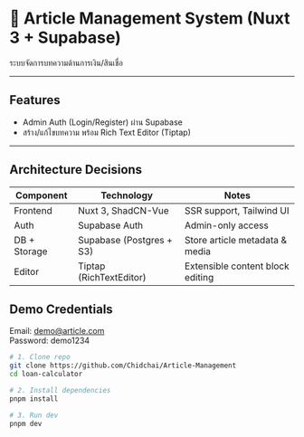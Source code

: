 # 📰 Article Management System (Nuxt 3 + Supabase)

ระบบจัดการบทความด้านการเงิน/สินเชื่อ

---

## Features

- Admin Auth (Login/Register) ผ่าน Supabase
- สร้าง/แก้ไขบทความ พร้อม Rich Text Editor (Tiptap)

---

## Architecture Decisions

| Component    | Technology               | Notes                            |
| ------------ | ------------------------ | -------------------------------- |
| Frontend     | Nuxt 3, ShadCN-Vue       | SSR support, Tailwind UI         |
| Auth         | Supabase Auth            | Admin-only access                |
| DB + Storage | Supabase (Postgres + S3) | Store article metadata & media   |
| Editor       | Tiptap (RichTextEditor)  | Extensible content block editing |

## Demo Credentials

Email: demo@article.com  
Password: demo1234

```bash
# 1. Clone repo
git clone https://github.com/Chidchai/Article-Management
cd loan-calculator

# 2. Install dependencies
pnpm install

# 3. Run dev
pnpm dev
```
